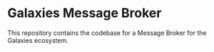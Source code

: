 # Galaxies Message Broker

This repository contains the codebase for a Message Broker for the Galaxies ecosystem.